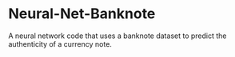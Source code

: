 # Neural-Net-Banknote
A neural network code that uses a banknote dataset to predict the authenticity of a currency note.
